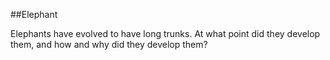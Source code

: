 ##Elephant

Elephants have evolved to have long trunks. At what point did they develop them, and how and why did they develop them?

